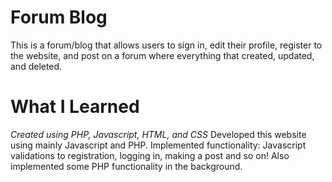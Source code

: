 # Forum Blog

This is a forum/blog that allows users to sign in, edit their profile, register to the website, and post on a forum where everything that created, updated, and deleted.

# What I Learned

_Created using PHP, Javascript, HTML, and CSS_
Developed this website using mainly Javascript and PHP.
Implemented functionality: Javascript validations to registration, logging in, making a post and so on! Also implemented some PHP functionality in the background.

